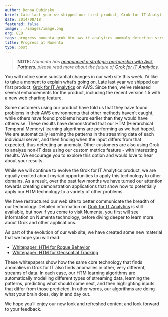 ```yaml
---
author: Donna Dubinsky
brief: Late last year we shipped our first product, Grok for IT Analytics on AWS. Since then, we’ve released several enhancements for the product, including the recent version 1.5 with a new web charting feature.
date: 2014/08/18
featured: false
image: ../images/image.png
org: CEO
tags: progress numenta grok htm aws it analytics anomaly detection streaming data
title: Progress at Numenta
type: post
---
```


> **NOTE:** *Numenta has
  [announced a strategic partnership with Avik Partners](/press/2015/08/19/numenta-announces-licensing-of-grok-for-it-to-avik-partners/),
  please read more about the future of
  [Grok for IT Analytics](http://grokstream.com).*

You will notice some substantial changes in our web site this week.  I’d like to
take a moment to explain what’s going on. Late last year we shipped our first
product, [Grok for IT Analytics](http://grokstream.com) on AWS. Since then,
we’ve released several enhancements for the product, including the recent
version 1.5 with a new web charting feature.

Some customers using our product have told us that they have found problems in
their AWS environments that other methods haven’t caught, while others have
found problems hours earlier than they would have otherwise.  These results have
demonstrated that our HTM (Hierarchical Temporal Memory) learning algorithms are
performing as we had hoped.  We are automatically learning the patterns in the
streaming data of each individual server, and then finding when the input
differs from that expected, thus detecting an anomaly.  Other customers are also
using Grok to analyze non-IT data using our custom metrics feature - with
interesting results.  We encourage you to explore this option and would love to
hear about your results.

While we will continue to evolve the Grok for IT Analytics product, we are
equally excited about myriad opportunities to apply this technology to other
domains.  As a result, over the past few months we have turned our attention
towards creating demonstration applications that show how to potentially apply
our HTM technology to a variety of other problems.

We have restructured our web site to better communicate the breadth of our
technology. Detailed information on [Grok for IT Analytics](http://grokstream.com)
is still available, but now if you come to visit Numenta, you first will see
information on Numenta technology, before diving deeper to learn more about Grok
and other applications.

As part of the evolution of our web site, we have created some new material that
we hope you will read:

* [Whitepaper: HTM for Rogue Behavior](/assets/pdf/whitepapers/Rogue%20Behavior%20Detection%20White%20Paper.pdf)
* [Whitepaper: HTM for Geospatial Tracking](/assets/pdf/whitepapers/Geospatial%20Tracking%20White%20Paper.pdf)

These whitepapers show how the same core technology that finds anomalies in
Grok for IT also finds anomalies in other, very different, streams of data.  In
each case, our HTM learning algorithms are automatically modelling different
types of streaming data, learning the patterns, predicting what should come
next, and then highlighting inputs that differ from those predicted.  In other
words, our algorithms are doing what your brain does, day in and day out.

We hope you’ll enjoy our new look and refreshed content and look forward to your
feedback.
